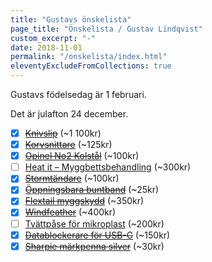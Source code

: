 ```yaml
---
title: "Gustavs önskelista"
page_title: "Önskelista / Gustav Lindqvist"
custom_excerpt: "-"
date: 2018-11-01
permalink: "/onskelista/index.html"
eleventyExcludeFromCollections: true
---
```


<p class="lead">Gustavs födelsedag är <time class="timeago" datetime="2025-02-01T00:00:00.000+01:00" title="2025-02-01">1 februari</time>.</p>
<p class="lead">Det är julafton <time class="timeago" datetime="2024-12-24T00:00:00.000+01:00" title="2024-12-24">24 december</time>.</p>

* [x] [~~Knivslip~~](https://www.knivbutik.se/product/spyderco-sharpmaker/) (~1 100kr)
* [x] [~~Korvsnittare~~](https://www.smartasaker.se/sv/korvsnittare) (~125kr)
* [x] [~~Opinel No2 Kolstål~~](https://scandinavianoutdoor.se/opinel/utrustning/knivar-och-verktyg/fasta-knivar-och-fallknivar/opinel-model-2/) (~100kr)
* [ ] [Heat it – Myggbettsbehandling](https://www.apotekhjartat.se/produkt/heat-it-mot-insektsbett-android/) (~300kr)
* [x] [~~Stormtändare~~](https://corax-store.se/sv/clawgear/clawgear-mkii-storm-pocket-lighter.html) (~100kr)
* [x] [~~Öppningsbara buntband~~](https://www.smartasaker.se/sv/oppningsbara-buntband-20-pack) (~25kr)
* [x] [~~Flextail myggskydd~~](https://www.flextail.com/products/light-repel?variant=43108221550839) (~350kr)
* [x] [~~Windfeather~~](https://hfshop.se/ultralatt/windfeater) (~400kr)
* [ ] [Tvättpåse för mikroplast](https://www.scoutshop.se/tvattpase-stoppa-mikroplast) (~200kr)
* [x] [~~Datablockerare för USB-C~~](https://www.dustinhome.se/product/5011339897/usb-c-data-blocker-adapter) (~150kr)
* [x] [~~Sharpie märkpenna silver~~](https://www.clasohlson.com/se/Sharpie-Fine-Point-Metallic-Permanent-Marker-markpenna-1,4-mm/p/44-9014-9) (~30kr)